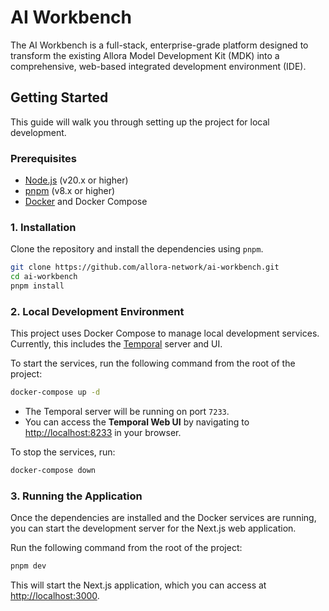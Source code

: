 # AI Workbench

The AI Workbench is a full-stack, enterprise-grade platform designed to transform the existing Allora Model Development Kit (MDK) into a comprehensive, web-based integrated development environment (IDE).

## Getting Started

This guide will walk you through setting up the project for local development.

### Prerequisites

- [Node.js](https://nodejs.org/en/) (v20.x or higher)
- [pnpm](https://pnpm.io/installation) (v8.x or higher)
- [Docker](https://www.docker.com/products/docker-desktop/) and Docker Compose

### 1. Installation

Clone the repository and install the dependencies using `pnpm`.

```bash
git clone https://github.com/allora-network/ai-workbench.git
cd ai-workbench
pnpm install
```

### 2. Local Development Environment

This project uses Docker Compose to manage local development services. Currently, this includes the [Temporal](https://temporal.io/) server and UI.

To start the services, run the following command from the root of the project:

```bash
docker-compose up -d
```

- The Temporal server will be running on port `7233`.
- You can access the **Temporal Web UI** by navigating to [http://localhost:8233](http://localhost:8233) in your browser.

To stop the services, run:

```bash
docker-compose down
```

### 3. Running the Application

Once the dependencies are installed and the Docker services are running, you can start the development server for the Next.js web application.

Run the following command from the root of the project:

```bash
pnpm dev
```

This will start the Next.js application, which you can access at [http://localhost:3000](http://localhost:3000).
